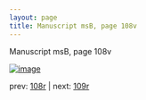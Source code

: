 ```yaml
---
layout: page
title: Manuscript msB, page 108v
---
```


Manuscript msB, page 108v

[![image](http://www.homermultitext.org/iipsrv?OBJ=IIP,1.0&FIF=/project/homer/pyramidal/deepzoom/hmt/vbbifolio/v1/vb_108v_109r.tif&WID=100&CVT=JPEG)](http://www.homermultitext.org/ict2/?urn=urn:cite2:hmt:vbbifolio.v1:vb_108v_109r)

prev:  [108r](../108r) | next:  [109r](../109r)

